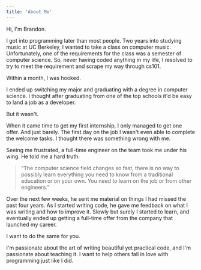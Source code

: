 ```yaml
---
title: 'About Me'
---
```


Hi, I'm Brandon.

I got into programming later than most people. Two years into studying music at UC Berkeley, I
wanted to take a class on computer music. Unfortunately, one of the requirements for the class was a
semester of computer science. So, never having coded anything in my life, I resolved to try to meet
the requirement and scrape my way through cs101.

Within a month, I was hooked.

I ended up switching my major and graduating with a degree in computer science. I thought after
graduating from one of the top schools it'd be easy to land a job as a developer.

But it wasn't.

When it came time to get my first internship, I only managed to get one offer. And just barely. The
first day on the job I wasn't even able to complete the welcome tasks. I thought there was something
wrong with me.

Seeing me frustrated, a full-time engineer on the team took me under his wing. He told me a hard
truth:

> “The computer science field changes so fast, there is no way to possibly learn everything you need
> to know from a traditional education or on your own. You need to learn on the job or from other
> engineers.”

Over the next few weeks, he sent me material on things I had missed the past four years. As I
started writing code, he gave me feedback on what I was writing and how to improve it. Slowly but
surely I started to learn, and eventually ended up getting a full-time offer from the company that
launched my career.

I want to do the same for you.

I'm passionate about the art of writing beautiful yet practical code, and I'm passionate about
teaching it. I want to help others fall in love with programming just like I did.

